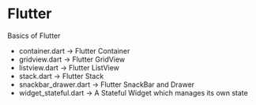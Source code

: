 # Flutter
Basics of Flutter
- container.dart -> Flutter Container
- gridview.dart -> Flutter GridView
- listview.dart -> Flutter ListView
- stack.dart -> Flutter Stack
- snackbar_drawer.dart -> Flutter SnackBar and Drawer
- widget_stateful.dart -> A Stateful Widget which manages its own state
